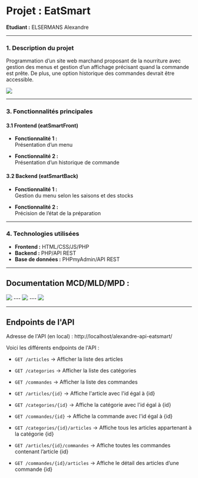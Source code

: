 # **Projet : EatSmart**

**Etudiant :** ELSERMANS Alexandre

---

### **1. Description du projet**

Programmation d’un site web marchand proposant de la nourriture avec gestion des menus et gestion d’un affichage précisant quand la commande est prête. De plus, une option historique des commandes devrait être accessible.

<img src="./assets/img/schema.PNG">

---

### **3. Fonctionnalités principales**

#### **3.1 Frontend (eatSmartFront)**

- **Fonctionnalité 1 :**  
  Présentation d’un menu
  
- **Fonctionnalité 2 :**  
  Présentation d’un historique de commande
  
#### **3.2 Backend (eatSmartBack)**

- **Fonctionnalité 1 :**  
  Gestion du menu selon les saisons et des stocks
  
- **Fonctionnalité 2 :**  
  Précision de l’état de la préparation

---

### **4. Technologies utilisées**

- **Frontend :** HTML/CSS/JS/PHP
- **Backend :** PHP/API REST
- **Base de données :** PHPmyAdmin/API REST

---

## Documentation MCD/MLD/MPD :

<img src="./assets/img/MCD.PNG">
---
<img src="./assets/img/MLD.PNG">
---
<img src="./assets/img/MPD.PNG">

---

## Endpoints de l'API

Adresse de l'API (en local) : http://localhost/alexandre-api-eatsmart/

Voici les différents endpoints de l'API : 
- `GET /articles` → Afficher la liste des articles
- `GET /categories` → Afficher la liste des catégories
- `GET /commandes` → Afficher la liste des commandes

- `GET /articles/{id}` → Affiche l'article avec l'id égal à {id}
- `GET /categories/{id}` → Affiche la catégorie avec l'id égal à {id}
- `GET /commandes/{id}` → Affiche la commande avec l'id égal à {id}

- `GET /categories/{id}/articles` → Affiche tous les articles appartenant à la catégorie {id}
- `GET /articles/{id}/commandes` → Affiche toutes les commandes contenant l’article {id}
- `GET /commandes/{id}/articles` → Affiche le détail des articles d’une commande {id}

